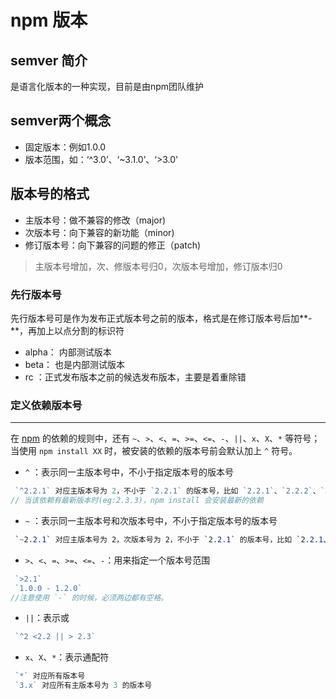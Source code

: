 # npm 版本

## semver 简介

是语言化版本的一种实现，目前是由npm团队维护

## semver两个概念

* 固定版本：例如1.0.0
* 版本范围，如：‘^3.0’、‘~3.1.0’、‘>3.0'

## 版本号的格式

* 主版本号：做不兼容的修改（major)
* 次版本号：向下兼容的新功能（minor)
* 修订版本号：向下兼容的问题的修正（patch)

> 主版本号增加，次、修版本号归0，次版本号增加，修订版本归0

### 先行版本号

先行版本号可是作为发布正式版本号之前的版本，格式是在修订版本号后加**-**，再加上以点分割的标识符

* alpha： 内部测试版本
* beta： 也是内部测试版本
* rc ：正式发布版本之前的候选发布版本，主要是着重除错





### 定义依赖版本号

------

在 [npm](https://npmjs.com/) 的依赖的规则中，还有 `~`、`>`、`<`、`=`、`>=`、`<=`、`-`、`||`、`x`、`X`、`*` 等符号；当使用 `npm install XX` 时，被安装的依赖的版本号前会默认加上 `^` 符号。

- `^` ：表示同一主版本号中，不小于指定版本号的版本号



```go
 `^2.2.1` 对应主版本号为 2，不小于 `2.2.1` 的版本号，比如 `2.2.1`、`2.2.2`、`2.3.0` ,主版本号固定
// 当该依赖有最新版本时(eg:2.3.3)，npm install 会安装最新的依赖
```

- `~` ：表示同一主版本号和次版本号中，不小于指定版本号的版本号



```css
 `~2.2.1` 对应主版本号为 2，次版本号为 2，不小于 `2.2.1` 的版本号，比如 `2.2.1、2.2.2`，主版本号和次版本号固定
```

- `>`、`<`、`=`、`>=`、`<=`、`-`：用来指定一个版本号范围



```go
 `>2.1`
 `1.0.0 - 1.2.0`
//注意使用 `-` 的时候，必须两边都有空格。
```

- `||`：表示或



```go
 `^2 <2.2 || > 2.3`
```

- `x`、`X`、`*`：表示通配符



```js
 `*` 对应所有版本号
 `3.x` 对应所有主版本号为 3 的版本号
```



